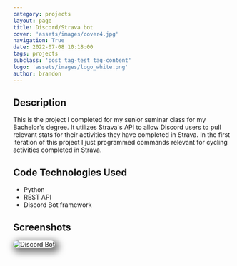 ```yaml
---
category: projects
layout: page
title: Discord/Strava bot
cover: 'assets/images/cover4.jpg'
navigation: True
date: 2022-07-08 10:18:00
tags: projects
subclass: 'post tag-test tag-content'
logo: 'assets/images/logo_white.png'
author: brandon
---
```


## Description 
This is the project I completed for my senior seminar class for my Bachelor's degree. It utilizes Strava's API to allow Discord users to pull relevant stats for their activities they have completed in Strava. In the first iteration of this project I just programmed commands relevant for cycling activities completed in Strava.

## Code Technologies Used
- Python
- REST API
- Discord Bot framework

## Screenshots
<img src="/assets/images/discord_dev9.png" alt="Discord Bot" style="border-radius: 25px; -webkit-box-shadow: 5px 5px 15px 5px #797979; box-shadow: 5px 5px 15px 5px #797979;">
